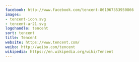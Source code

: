 ```yaml
---
facebook: http://www.facebook.com/tencent-861967353950866
images:
- tencent-icon.svg
- tencent-ar21.svg
logohandle: tencent
sort: tencent
title: Tencent
website: https://www.tencent.com/
weibo: http://weibo.com/tencent
wikipedia: https://en.wikipedia.org/wiki/Tencent
---
```

